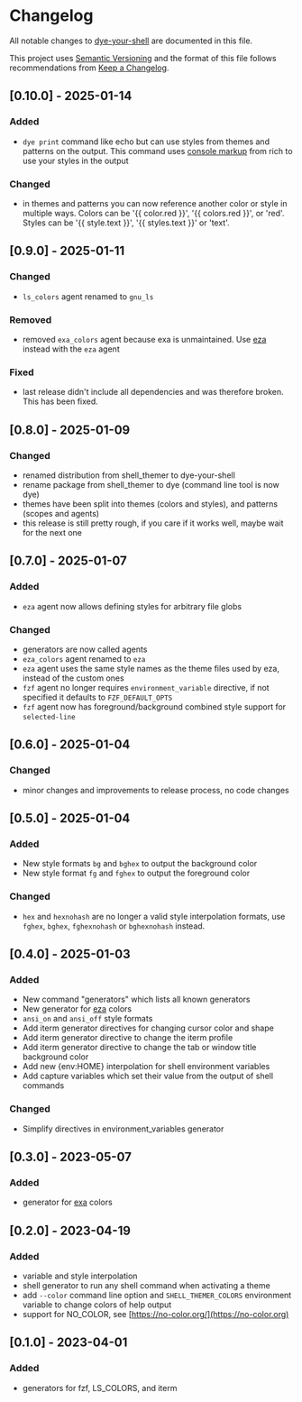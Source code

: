 # Changelog

All notable changes to [dye-your-shell](https://github.com/kotfu/dye-your-shell)
are documented in this file.

This project uses [Semantic Versioning](http://semver.org/spec/v2.0.0.html)
and the format of this file follows recommendations from
[Keep a Changelog](http://keepachangelog.com/en/1.0.0/).


## [0.10.0] - 2025-01-14

### Added

- `dye print` command like echo but can use styles from themes and patterns
  on the output. This command uses [console markup](https://rich.readthedocs.io/en/latest/markup.html) from rich to use your styles in the output


### Changed

- in themes and patterns you can now reference another color or style in
  multiple ways. Colors can be '{{ color.red }}', '{{ colors.red }}', or
  'red'. Styles can be '{{ style.text }}', '{{ styles.text }}' or 'text'.


## [0.9.0] - 2025-01-11

### Changed

- `ls_colors` agent renamed to `gnu_ls`

### Removed

- removed `exa_colors` agent because exa is unmaintained. Use
  [eza](https://eza.rocks/) instead with the `eza` agent


### Fixed

- last release didn't include all dependencies and was therefore broken. This
  has been fixed.


## [0.8.0] - 2025-01-09

### Changed

- renamed distribution from shell_themer to dye-your-shell
- rename package from shell_themer to dye (command line tool is now dye)
- themes have been split into themes (colors and styles), and patterns
  (scopes and agents)
- this release is still pretty rough, if you care if it works well,
  maybe wait for the next one


## [0.7.0] - 2025-01-07

### Added

- `eza` agent now allows defining styles for arbitrary file globs

### Changed

- generators are now called agents
- `eza_colors` agent renamed to `eza`
- `eza` agent uses the same style names as the theme files used by eza,
  instead of the custom ones
- `fzf` agent no longer requires `environment_variable` directive, if
  not specified it defaults to `FZF_DEFAULT_OPTS`
- `fzf` agent now has foreground/background combined style support for
  `selected-line`


## [0.6.0] - 2025-01-04

### Changed

- minor changes and improvements to release process, no code changes


## [0.5.0] - 2025-01-04

### Added

- New style formats `bg` and `bghex` to output the background color
- New style format `fg` and `fghex` to output the foreground color

### Changed

- `hex` and `hexnohash` are no longer a valid style interpolation formats, use
  `fghex`, `bghex`, `fghexnohash` or `bghexnohash` instead.


## [0.4.0] - 2025-01-03

### Added

- New command "generators" which lists all known generators
- New generator for [eza](https://github.com/eza-community/eza) colors
- `ansi_on` and `ansi_off` style formats
- Add iterm generator directives for changing cursor color and shape
- Add iterm generator directive to change the iterm profile
- Add iterm generator directive to change the tab or window title background color
- Add new {env:HOME} interpolation for shell environment variables
- Add capture variables which set their value from the output of shell commands

### Changed

- Simplify directives in environment_variables generator


## [0.3.0] - 2023-05-07

### Added

- generator for [exa](https://the.exa.website/) colors


## [0.2.0] - 2023-04-19

### Added

- variable and style interpolation
- shell generator to run any shell command when activating a theme
- add `--color` command line option and `SHELL_THEMER_COLORS` environment
  variable to change colors of help output
- support for NO_COLOR, see [https://no-color.org/](https://no-color.org)


## [0.1.0] - 2023-04-01

### Added

- generators for fzf, LS_COLORS, and iterm


